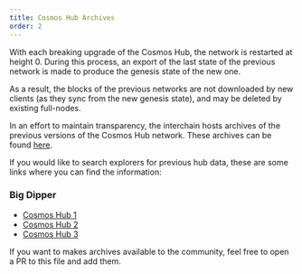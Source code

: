 ```yaml
---
title: Cosmos Hub Archives
order: 2
---
```


With each breaking upgrade of the Cosmos Hub, the network is restarted at height 0. During this process, an export of the last state of the previous network is made to produce the genesis state of the new one.

As a result, the blocks of the previous networks are not downloaded by new clients (as they sync from the new genesis state), and may be deleted by existing full-nodes.

In an effort to maintain transparency, the interchain hosts archives of the previous versions of the Cosmos Hub network. These archives can be found [here](https://archive.interchain.io/).

If you would like to search explorers for previous hub data, these are some links where you can find the information:

### Big Dipper

- [Cosmos Hub 1](https://cosmoshub-1.bigdipper.live/)
- [Cosmos Hub 2](https://cosmoshub-2.bigdipper.live/)
- [Cosmos Hub 3](https://cosmoshub-3.bigdipper.live/)

If you want to makes archives available to the community, feel free to open a PR to this file and add them.
